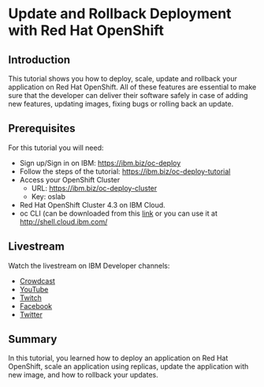 # Update and Rollback Deployment with Red Hat OpenShift
## Introduction
This tutorial shows you how to deploy, scale, update and rollback your application on Red Hat OpenShift. All of these features are essential to make sure that the developer can deliver their software safely in case of adding new features, updating images, fixing bugs or rolling back an update.
## Prerequisites
For this tutorial you will need:<br>
- Sign up/Sign in on IBM: https://ibm.biz/oc-deploy
- Follow the steps of the tutorial: https://ibm.biz/oc-deploy-tutorial
- Access your OpenShift Cluster
  - URL: https://ibm.biz/oc-deploy-cluster
  - Key: oslab
- Red Hat OpenShift Cluster 4.3 on IBM Cloud.
- oc CLI (can be downloaded from this <a href="https://mirror.openshift.com/pub/openshift-v4/clients/oc/4.3/">link</a> or you can use it at <a href="http://shell.cloud.ibm.com/">http://shell.cloud.ibm.com/
## Livestream
Watch the livestream on IBM Developer channels:
- <a href="http://crowdcast.io/e/manage-app-kube">Crowdcast</a>
- <a href="https://youtu.be/j2ZrZxSutmI">YouTube</a>
- <a href="https://www.twitch.tv/ibmdeveloper">Twitch</a>
- <a href="https://www.facebook.com/IBMDeveloper">Facebook</a>
- <a href="https://twitter.com/ibmdeveloper">Twitter</a>
## Summary
In this tutorial, you learned how to deploy an application on Red Hat OpenShift, scale an application using replicas, update the application with new image, and how to rollback your updates. 
